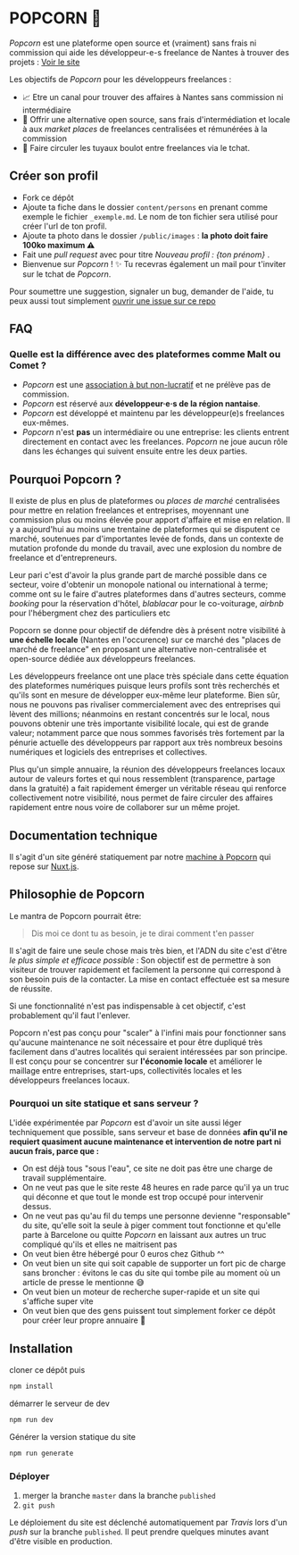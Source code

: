 # POPCORN 🍿

_Popcorn_ est une plateforme open source et (vraiment) sans frais ni commission qui aide les développeur-e-s freelance de Nantes à trouver des projets : [Voir le site](https://popcorn-nantes.github.io/)

Les objectifs de _Popcorn_ pour les développeurs freelances :

- 📈 Etre un canal pour trouver des affaires à Nantes sans commission ni intermédiaire
- 💪 Offrir une alternative open source, sans frais d'intermédiation et locale à aux _market places_ de freelances centralisées et rémunérées à la commission
- 💬 Faire circuler les tuyaux boulot entre freelances via le tchat.

## Créer son profil

- Fork ce dépôt
- Ajoute ta fiche dans le dossier `content/persons` en prenant comme exemple le fichier `_exemple.md`. Le nom de ton fichier sera utilisé pour créer l'url de ton profil.
- Ajoute ta photo dans le dossier `/public/images` : **la photo doit faire 100ko maximum ⚠️**
- Fait une _pull request_ avec pour titre _Nouveau profil : {ton prénom}_ .
- Bienvenue sur _Popcorn_ ! ✨ Tu recevras également un mail pour t'inviter sur le tchat de _Popcorn_.

Pour soumettre une suggestion, signaler un bug, demander de l'aide, tu peux aussi tout simplement [ouvrir une issue sur ce repo](https://github.com/popcorn-nantes/popcorn-nantes/issues/new)

## FAQ

### Quelle est la différence avec des plateformes comme Malt ou Comet ?

- _Popcorn_ est une [association à but non-lucratif](https://opencollective.com/popcorn) et ne prélève pas de commission.
- _Popcorn_ est réservé aux **développeur·e·s de la région nantaise**.
- _Popcorn_ est développé et maintenu par les développeur(e)s freelances eux-mêmes.
- _Popcorn_ n'est **pas** un intermédiaire ou une entreprise: les clients entrent directement en contact avec les freelances. _Popcorn_ ne joue aucun rôle dans les échanges qui suivent ensuite entre les deux parties.

## Pourquoi Popcorn ?

Il existe de plus en plus de plateformes ou _places de marché_ centralisées pour mettre en relation freelances et entreprises, moyennant une commission plus ou moins élevée pour apport d'affaire et mise en relation. Il y a aujourd'hui au moins une trentaine de plateformes qui se disputent ce marché, soutenues par d'importantes levée de fonds, dans un contexte de mutation profonde du monde du travail, avec une explosion du nombre de freelance et d'entrepreneurs.

Leur pari c'est d'avoir la plus grande part de marché possible dans ce secteur, voire d'obtenir un monopole national ou international à terme; comme ont su le faire d'autres plateformes dans d'autres secteurs, comme _booking_ pour la réservation d'hôtel, _blablacar_ pour le co-voiturage, _airbnb_ pour l'hébergment chez des particuliers etc

Popcorn se donne pour objectif de défendre dès à présent notre visibilité à **une échelle locale** (Nantes en l'occurence) sur ce marché des "places de marché de freelance" en proposant une alternative non-centralisée et open-source dédiée aux développeurs freelances.

Les développeurs freelance ont une place très spéciale dans cette équation des plateformes numériques puisque leurs profils sont très recherchés et qu'ils sont en mesure de développer eux-même leur plateforme. Bien sûr, nous ne pouvons pas rivaliser commercialement avec des entreprises qui lèvent des millions; néanmoins en restant concentrés sur le local, nous pouvons obtenir une très importante visibilité locale, qui est de grande valeur; notamment parce que nous sommes favorisés très fortement par la pénurie actuelle des développeurs par rapport aux très nombreux besoins numériques et logiciels des entreprises et collectives.

Plus qu'un simple annuaire, la réunion des développeurs freelances locaux autour de valeurs fortes et qui nous ressemblent (transparence, partage dans la gratuité) a fait rapidement émerger un véritable réseau qui renforce collectivement notre visibilité, nous permet de faire circuler des affaires rapidement entre nous voire de collaborer sur un même projet.

## Documentation technique

Il s'agit d'un site généré statiquement par notre [machine à Popcorn](https://github.com/popcorn-nantes/popcorn-machine) qui repose sur [Nuxt.js](https://nuxtjs.org/).

## Philosophie de Popcorn

Le mantra de Popcorn pourrait être:

> Dis moi ce dont tu as besoin, je te dirai comment t'en passer

Il s'agit de faire une seule chose mais très bien, et l'ADN du site c'est d'être _le plus simple et efficace possible_ : Son objectif est de permettre à son visiteur de trouver rapidement et facilement la personne qui correspond à son besoin puis de la contacter. La mise en contact effectuée est sa mesure de réussite.

Si une fonctionnalité n'est pas indispensable à cet objectif, c'est probablement qu'il faut l'enlever.

Popcorn n'est pas conçu pour "scaler" à l'infini mais pour fonctionner sans qu'aucune maintenance ne soit nécessaire et pour être dupliqué très facilement dans d'autres localités qui seraient intéressées par son principe. Il est conçu pour se concentrer sur **l'économie locale** et améliorer le maillage entre entreprises, start-ups, collectivités locales et les développeurs freelances locaux.

### Pourquoi un site statique et sans serveur ?

L'idée expérimentée par _Popcorn_ est d'avoir un site aussi léger techniquement que possible, sans serveur et base de données **afin qu'il ne requiert quasiment aucune maintenance et intervention de notre part ni aucun frais, parce que :**

- On est déjà tous "sous l'eau", ce site ne doit pas être une charge de travail supplémentaire.
- On ne veut pas que le site reste 48 heures en rade parce qu'il ya un truc qui déconne et que tout le monde est trop occupé pour intervenir dessus.
- On ne veut pas qu'au fil du temps une personne devienne "responsable" du site, qu'elle soit la seule à piger comment tout fonctionne et qu'elle parte à Barcelone ou quitte _Popcorn_ en laissant aux autres un truc compliqué qu'ils et elles ne maitrisent pas
- On veut bien être hébergé pour 0 euros chez Github ^^
- On veut bien un site qui soit capable de supporter un fort pic de charge sans broncher : évitons le cas du site qui tombe pile au moment où un article de presse le mentionne 😅
- On veut bien un moteur de recherche super-rapide et un site qui s'affiche super vite
- On veut bien que des gens puissent tout simplement forker ce dépôt pour créer leur propre annuaire 💚

## Installation

cloner ce dépôt puis

```sh
npm install
```

démarrer le serveur de dev

```sh
npm run dev
```

Générer la version statique du site

```sh
npm run generate
```

### Déployer

1. merger la branche `master` dans la branche `published`
2. `git push`

Le déploiement du site est déclenché automatiquement par _Travis_ lors d'un _push_ sur la branche `published`. Il peut prendre quelques minutes avant d'être visible en production.
